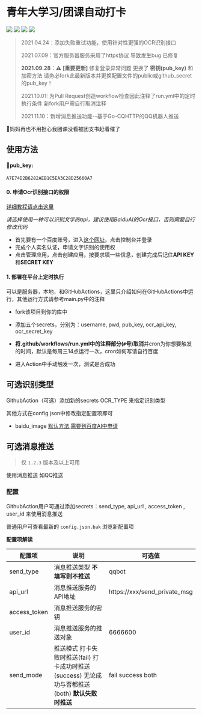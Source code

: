# 青年大学习/团课自动打卡

![](https://github.com/838239178/tk-auto-study/workflows/auto-study/badge.svg) ![](https://img.shields.io/github/stars/838239178/tk-auto-study) ![](https://img.shields.io/github/forks/838239178/tk-auto-study) ![](https://img.shields.io/badge/Python-3.7+-green.svg)

> 2021.04.24：添加失败重试功能，使用针对性更强的OCR识别接口  
> 
> 2021.07.09：官方服务器服务采用了https协议 导致发生bug 已修复
> 
> **2021.09.28**：:warning: **[重要更新]** 修复登录异常问题 更换了 **密钥(pub_key)** 和加密方法 请务必fork此最新版本并更换配置文件的public或github_secret的pub_key！
>
> 2021.10.01: 为Pull Request创造workflow检查因此注释了run.yml中的定时执行条件 新fork用户需自行取消注释
>
> 2021.11.10：新增消息推送功能--基于Go-CQHTTP的QQ机器人推送

🤺妈妈再也不用担心我团课没看被团支书赶着催了


## 使用方法

#### 🍎pub_key:

```
A7E74D2B6282AEB1C5EA3C28D25660A7
```

#### 0. 申请Ocr识别接口的权限

[详细教程请点击这里](https://blog.pressed.top/2021/02/14/signUpBaiduOcr/)

*请选择使用一种可以识别文字的api，建议使用BaiduAI的Ocr接口，否则需要自行修改代码*

- 首先要有一个百度账号，进入[这个网址](https://ai.baidu.com/)，点击控制台并登录
- 完成个人实名认证，申请文字识别的使用权
- 点击管理应用，点击创建应用，按要求填一些信息，创建完成后记住**API KEY**和**SECRET KEY**

#### 1. 部署在平台上定时执行

可以是服务器，本地，和GitHubActions，这里只介绍如何在GitHubActions中运行，其他运行方式请参考main.py中的注释

- fork该项目到你的库中

- 添加五个secrets，分别为：username,  pwd,  pub_key,  ocr_api_key,  ocr_secret_key

- **将.github/workflows/run.yml中的注释部分(`#`号)取消**并cron为你想要触发的时间，默认是每周三14点运行一次，cron如何写请自行百度
- 进入Action中手动触发一次，测试是否成功

## 可选识别类型

GithubAction（可选）添加新的secrets OCR_TYPE 来指定识别类型

其他方式在config.json中修改指定配置项即可

- baidu_image [默认方法,需要到百度AI中申请](https://blog.pressed.top/2021/02/14/signUpBaiduOcr/)

## 可选消息推送

> 仅 `1.2.3` 版本及以上可用

使用消息推送 如QQ推送

### 配置

GithubAction用户可通过添加secrets：send_type, api_url , access_token , user_id 来使用消息推送

普通用户可查看最新的 `config.json.bak` 浏览新配置项

**配置项解读**

| 配置项    | 说明                                                         | 可选值                                        |
| --------- | ------------------------------------------------------------ | --------------------------------------------- |
| send_type | 消息推送类型 **不填写则不推送**                              | qqbot |
| api_url | 消息推送服务的API地址 | https://xxx/send_private_msg |
| access_token | 消息推送服务的密钥 | |
| user_id | 消息推送服务的推送对象 | 6666600 |
| send_mode | 推送模式 打卡失败时推送(fail) 打卡成功时推送(success) 无论成功与否都推送(both) **默认失败时推送** | fail success both                             |

 


